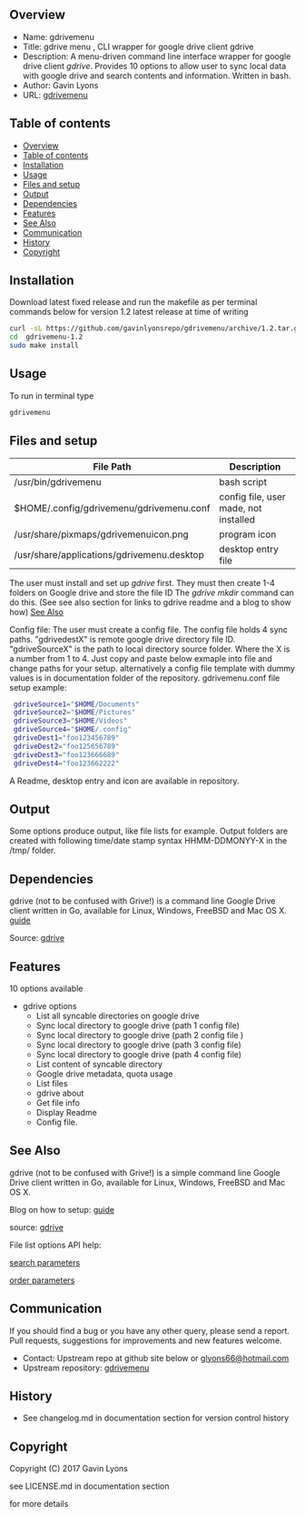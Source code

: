 
Overview
--------------------------------------------
* Name: gdrivemenu
* Title: gdrive menu , CLI wrapper for google drive client gdrive
* Description: A menu-driven command line interface wrapper 
for google drive client *gdrive*.
Provides 10 options to allow user to sync local data with google drive
and search contents and information. Written in bash.
* Author: Gavin Lyons
* URL:  [gdrivemenu](https://github.com/gavinlyonsrepo/gdrivemenu)

Table of contents
---------------------------

  * [Overview](#overview)
  * [Table of contents](#table-of-contents)
  * [Installation](#installation)
  * [Usage](#usage)
  * [Files and setup](#files-and-setup)
  * [Output](#output)
  * [Dependencies](#dependencies)
  * [Features](#features)
  * [See Also](#see-also)
  * [Communication](#communication)
  * [History](#history)
  * [Copyright](#copyright)
  

Installation
-----------------------------------------------


Download latest fixed release and run the makefile as per terminal commands below for version 1.2 latest release at time of writing

```sh
curl -sL https://github.com/gavinlyonsrepo/gdrivemenu/archive/1.2.tar.gz | tar xz
cd  gdrivemenu-1.2
sudo make install
```


Usage
-------------------------------------------
To run in terminal type

```sh
gdrivemenu
```

Files and setup
-----------------------------------------

| File Path | Description |
| ------ | ------ |
| /usr/bin/gdrivemenu | bash script |
| $HOME/.config/gdrivemenu/gdrivemenu.conf | config file, user made, not installed |
| /usr/share/pixmaps/gdrivemenuicon.png | program icon |
| /usr/share/applications/gdrivemenu.desktop | desktop entry file |

The user must  install and set up *gdrive* first.
They must then create 1-4 folders on Google drive and store the file ID
The *gdrive mkdir* command can do this.
(See see also section for links to gdrive readme and a blog to show how)
 [See Also](#see-also)
 
 
Config file: The user must create a config file.
The config file holds 4 sync paths. 
"gdrivedestX" is remote google drive directory file ID.
"gdriveSourceX" is the path to local directory source folder.
Where the X is a number from 1 to 4. 
Just copy and paste below exmaple into file and change paths for your setup.
alternatively a config file template with dummy values 
is in documentation folder
of the repository.
gdrivemenu.conf file setup example:

```sh
 gdriveSource1="$HOME/Documents"
 gdriveSource2="$HOME/Pictures"
 gdriveSource3="$HOME/Videos"
 gdriveSource4="$HOME/.config"
 gdriveDest1="foo123456789"
 gdriveDest2="foo125656789"
 gdriveDest3="foo123666689"
 gdriveDest4="foo123662222"
```


A Readme, desktop entry and icon are available in repository.


Output 
-------------------------------------
Some options produce output, like file lists for example.
Output folders are created with following time/date stamp syntax HHMM-DDMONYY-X 
in the /tmp/ folder.

Dependencies
-------------------------------------
gdrive (not to be confused with Grive!) is a  command line Google 
Drive client written in Go, available for Linux, Windows, FreeBSD and Mac OS X.
[guide](https://www.howtoforge.com/tutorial/how-to-access-google-drive-from-linux-gdrive/)

Source:
[gdrive](https://github.com/prasmussen/gdrive)

Features
----------------------
10 options available 

* gdrive options
	* List all syncable directories on google drive
	* Sync local directory to google drive (path 1 config file)
	* Sync local directory to google drive (path 2 config file )
	* Sync local directory to google drive (path 3 config file)
	* Sync local directory to google drive (path 4 config file)
	* List content of syncable directory
	* Google drive metadata, quota usage
	* List files
	* gdrive about
	* Get file info
	* Display Readme
	* Config file.

See Also
-----------
gdrive (not to be confused with Grive!) is a simple command line Google 
Drive client written in Go, available for Linux, Windows, FreeBSD and Mac OS X.

Blog on how to setup: [guide](https://www.howtoforge.com/tutorial/how-to-access-google-drive-from-linux-gdrive/)

source:
[gdrive](https://github.com/prasmussen/gdrive)

File list options API help:

[search parameters](https://developers.google.com/drive/search-parameters)

[order parameters](https://godoc.org/google.golang.org/api/drive/v3#FilesListCall.OrderBy)

Communication
-----------
If you should find a bug or you have any other query, 
please send a report.
Pull requests, suggestions for improvements
and new features welcome.
* Contact: Upstream repo at github site below or glyons66@hotmail.com
* Upstream repository: [gdrivemenu](https://github.com/gavinlyonsrepo/gdrivemenu)

History
------------------

* See changelog.md in documentation section for version control history

 
Copyright
---------
Copyright (C) 2017 Gavin Lyons 

see LICENSE.md in documentation section 

for more details
